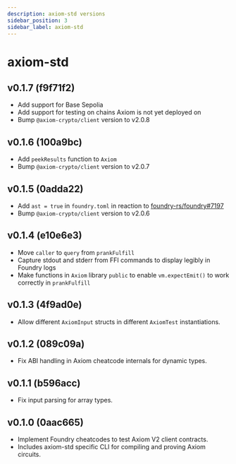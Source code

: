 ```yaml
---
description: axiom-std versions
sidebar_position: 3
sidebar_label: axiom-std
---
```


# axiom-std

## v0.1.7 (f9f71f2)

- Add support for Base Sepolia
- Add support for testing on chains Axiom is not yet deployed on
- Bump `@axiom-crypto/client` version to v2.0.8

## v0.1.6 (100a9bc)

- Add `peekResults` function to `Axiom`
- Bump `@axiom-crypto/client` version to v2.0.7

## v0.1.5 (0adda22)

- Add `ast = true` in `foundry.toml` in reaction to [foundry-rs/foundry#7197](https://github.com/foundry-rs/foundry/pull/7197)
- Bump `@axiom-crypto/client` version to v2.0.6

## v0.1.4 (e10e6e3)

- Move `caller` to `query` from `prankFulfill`
- Capture stdout and stderr from FFI commands to display legibly in Foundry logs
- Make functions in `Axiom` library `public` to enable `vm.expectEmit()` to work correctly in `prankFulfill`

## v0.1.3 (4f9ad0e)

- Allow different `AxiomInput` structs in different `AxiomTest` instantiations.

## v0.1.2 (089c09a)

- Fix ABI handling in Axiom cheatcode internals for dynamic types.

## v0.1.1 (b596acc)

- Fix input parsing for array types.

## v0.1.0 (0aac665)

- Implement Foundry cheatcodes to test Axiom V2 client contracts.
- Includes axiom-std specific CLI for compiling and proving Axiom circuits.
